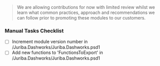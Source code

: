 > We are allowing contributions for now with limited review whilst we learn what common practices, approach and recommendations we can follow prior to promoting these modules to our customers.

### Manual Tasks Checklist
- [ ] Increment module version number in /Juriba.Dashworks/Juriba.Dashworks.psd1
- [ ] Add new functions to 'FunctionsToExport' in /Juriba.Dashworks/Juriba.Dashworks.psd1
